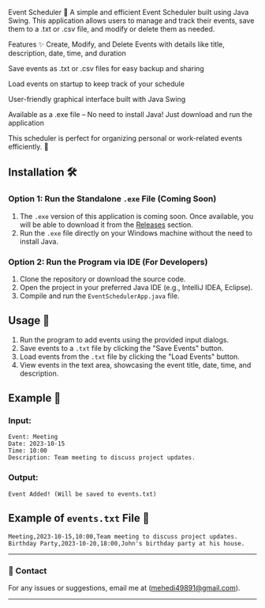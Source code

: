 Event Scheduler 📅
A simple and efficient Event Scheduler built using Java Swing. This application allows users to manage and track their events, save them to a .txt or .csv file, and modify or delete them as needed.

Features ✨
Create, Modify, and Delete Events with details like title, description, date, time, and duration

Save events as .txt or .csv files for easy backup and sharing

Load events on startup to keep track of your schedule

User-friendly graphical interface built with Java Swing

Available as a .exe file – No need to install Java! Just download and run the application

This scheduler is perfect for organizing personal or work-related events efficiently. 🚀

## Installation 🛠️

### Option 1: Run the Standalone `.exe` File (Coming Soon)
1. The `.exe` version of this application is coming soon. Once available, you will be able to download it from the [Releases](https://github.com/yourusername/EventScheduler/releases) section.
2. Run the `.exe` file directly on your Windows machine without the need to install Java.

### Option 2: Run the Program via IDE (For Developers)
1. Clone the repository or download the source code.
2. Open the project in your preferred Java IDE (e.g., IntelliJ IDEA, Eclipse).
3. Compile and run the `EventSchedulerApp.java` file.

## Usage 🚀

1. Run the program to add events using the provided input dialogs.
2. Save events to a `.txt` file by clicking the "Save Events" button.
3. Load events from the `.txt` file by clicking the "Load Events" button.
4. View events in the text area, showcasing the event title, date, time, and description.

## Example 📌

### Input:

```
Event: Meeting
Date: 2023-10-15
Time: 10:00
Description: Team meeting to discuss project updates.
```

### Output:
```
Event Added! (Will be saved to events.txt)
```

## Example of `events.txt` File 📄

```
Meeting,2023-10-15,10:00,Team meeting to discuss project updates.
Birthday Party,2023-10-20,18:00,John's birthday party at his house.
```

---

### 📧 Contact

For any issues or suggestions, email me at (mehedi49891@gmail.com).

---

